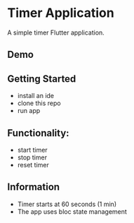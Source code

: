 # Timer Application

A simple timer Flutter application.

## Demo

## Getting Started
- install an ide
- clone this repo
- run app

## Functionality:
- start timer
- stop timer
- reset timer

## Information
- Timer starts at 60 seconds (1 min)
- The app uses bloc state management